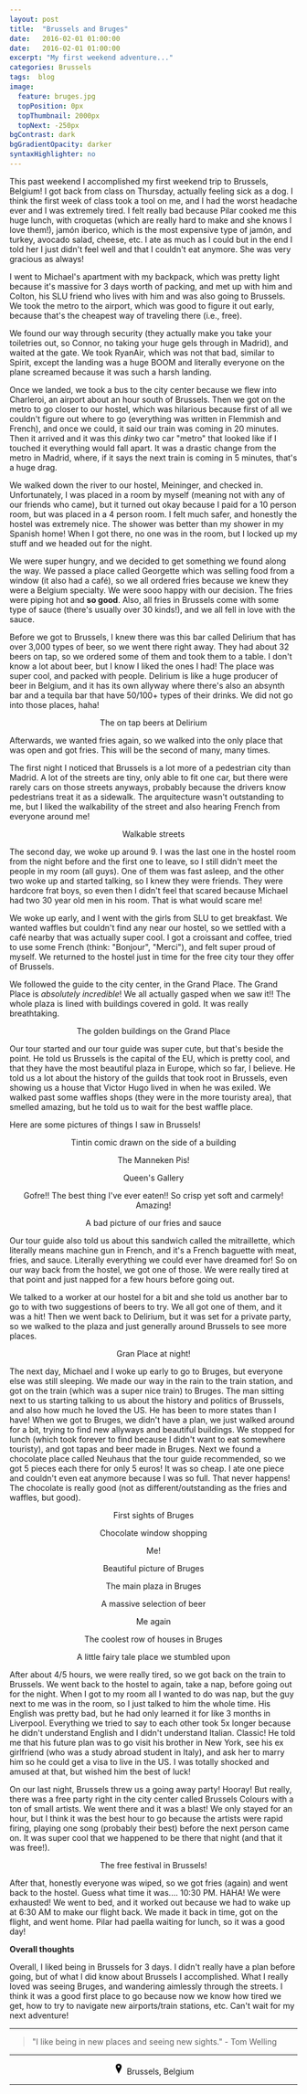 ```yaml
---
layout: post
title:  "Brussels and Bruges"
date:   2016-02-01 01:00:00
date:   2016-02-01 01:00:00
excerpt: "My first weekend adventure..."
categories: Brussels
tags:  blog
image:
  feature: bruges.jpg
  topPosition: 0px
  topThumbnail: 2000px
  topNext: -250px
bgContrast: dark
bgGradientOpacity: darker
syntaxHighlighter: no
---
```


This past weekend I accomplished my first weekend trip to Brussels, Belgium! I got back from class on Thursday, actually feeling sick as a dog. I think the first week of class took a tool on me, and I had the worst headache ever and I was extremely tired. I felt really bad because Pilar cooked me this huge lunch, with croquetas (which are really hard to make and she knows I love them!), jamón iberico, which is the most expensive type of jamón, and turkey, avocado salad, cheese, etc. I ate as much as I could but in the end I told her I just didn't feel well and that I couldn't eat anymore. She was very gracious as always!

I went to Michael's apartment with my backpack, which was pretty light because it's massive for 3 days worth of packing, and met up with him and Colton, his SLU friend who lives with him and was also going to Brussels. We took the metro to the airport, which was good to figure it out early, because that's the cheapest way of traveling there (i.e., free).

We found our way through security (they actually make you take your toiletries out, so Connor, no taking your huge gels through in Madrid), and waited at the gate. We took RyanAir, which was not that bad, similar to Spirit, except the landing was a huge BOOM and literally everyone on the plane screamed because it was such a harsh landing.

Once we landed, we took a bus to the city center because we flew into Charleroi, an airport about an hour south of Brussels. Then we got on the metro to go closer to our hostel, which was hilarious because first of all we couldn't figure out where to go (everything was written in Flemmish and French), and once we could, it said our train was coming in 20 minutes. Then it arrived and it was this *dinky* two car "metro" that looked like if I touched it everything would fall apart. It was a drastic change from the metro in Madrid, where, if it says the next train is coming in 5 minutes, that's a huge drag.

We walked down the river to our hostel, Meininger, and checked in. Unfortunately, I was placed in a room by myself (meaning not with any of our friends who came), but it turned out okay because I paid for a 10 person room, but was placed in a 4 person room. I felt much safer, and honestly the hostel was extremely nice. The shower was better than my shower in my Spanish home! When I got there, no one was in the room, but I locked up my stuff and we headed out for the night.

We were super hungry, and we decided to get something we found along the way. We passed a place called Georgette which was selling food from a window (it also had a café), so we all ordered fries because we knew they were a Belgium specialty. We were sooo happy with our decision. The fries were piping hot and **so good**. Also, all fries in Brussels come with some type of sauce (there's usually over 30 kinds!), and we all fell in love with the sauce.

Before we got to Brussels, I knew there was this bar called Delirium that has over 3,000 types of beer, so we went there right away. They had about 32 beers on tap, so we ordered some of them and took them to a table. I don't know a lot about beer, but I know I liked the ones I had! The place was super cool, and packed with people. Delirium is like a huge producer of beer in Belgium, and it has its own allyway where there's also an absynth bar and a tequila bar that have 50/100+ types of their drinks. We did not go into those places, haha!

<div class="img img--fullContainer img--14xLeading" style="background-image: url({{ site.baseurl_posts_img }}spain/brusselsandbruges/01.JPG);"></div>
<center><p style="font-size: 14px;">The on tap beers at Delirium</p></center>

Afterwards, we wanted fries again, so we walked into the only place that was open and got fries. This will be the second of many, many times.

The first night I noticed that Brussels is a lot more of a pedestrian city than Madrid. A lot of the streets are tiny, only able to fit one car, but there were rarely cars on those streets anyways, probably because the drivers know pedestrians treat it as a sidewalk. The arquitecture wasn't outstanding to me, but I liked the walkability of the street and also hearing French from everyone around me!

<div class="img img--fullContainer img--14xLeading" style="background-image: url({{ site.baseurl_posts_img }}spain/brusselsandbruges/02.JPG);"></div>
<center><p style="font-size: 14px;">Walkable streets</p></center>

The second day, we woke up around 9. I was the last one in the hostel room from the night before and the first one to leave, so I still didn't meet the people in my room (all guys). One of them was fast asleep, and the other two woke up and started talking, so I knew they were friends. They were hardcore frat boys, so even then I didn't feel that scared because Michael had two 30 year old men in his room. That is what would scare me!

We woke up early, and I went with the girls from SLU to get breakfast. We wanted waffles but couldn't find any near our hostel, so we settled with a café nearby that was actually super cool. I got a croissant and coffee, tried to use some French (think: "Bonjour", "Merci"), and felt super proud of myself. We returned to the hostel just in time for the free city tour they offer of Brussels.

We followed the guide to the city center, in the Grand Place. The Grand Place is *absolutely incredible*! We all actually gasped when we saw it!! The whole plaza is lined with buildings covered in gold. It was really breathtaking.

<div class="img img--fullContainer img--14xLeading" style="background-image: url({{ site.baseurl_posts_img }}spain/brusselsandbruges/03.JPG);"></div>
<center><p style="font-size: 14px;">The golden buildings on the Grand Place</p></center>

Our tour started and our tour guide was super cute, but that's beside the point. He told us Brussels is the capital of the EU, which is pretty cool, and that they have the most beautiful plaza in Europe, which so far, I believe. He told us a lot about the history of the guilds that took root in Brussels, even showing us a house that Victor Hugo lived in when he was exiled. We walked past some waffles shops (they were in the more touristy area), that smelled amazing, but he told us to wait for the best waffle place.

Here are some pictures of things I saw in Brussels!

<div class="img img--fullContainer img--14xLeading" style="background-image: url({{ site.baseurl_posts_img }}spain/brusselsandbruges/04.JPG);"></div>
<center><p style="font-size: 14px;">Tintin comic drawn on the side of a building</p></center>

<div class="img img--fullContainer img--14xLeading" style="background-image: url({{ site.baseurl_posts_img }}spain/brusselsandbruges/05.JPG);"></div>
<center><p style="font-size: 14px;">The Manneken Pis!</p></center>

<div class="img img--fullContainer img--14xLeading" style="background-image: url({{ site.baseurl_posts_img }}spain/brusselsandbruges/06.JPG);"></div>
<center><p style="font-size: 14px;">Queen's Gallery</p></center>

<div class="img img--fullContainer img--14xLeading" style="background-image: url({{ site.baseurl_posts_img }}spain/brusselsandbruges/07.JPG);"></div>
<center><p style="font-size: 14px;">Gofre!! The best thing I've ever eaten!! So crisp yet soft and carmely! Amazing!</p></center>

<div class="img img--fullContainer img--14xLeading" style="background-image: url({{ site.baseurl_posts_img }}spain/brusselsandbruges/08.JPG);"></div>
<center><p style="font-size: 14px;">A bad picture of our fries and sauce</p></center>

Our tour guide also told us about this sandwich called the mitraillette, which literally means machine gun in French, and it's a French baguette with meat, fries, and sauce. Literally everything we could ever have dreamed for! So on our way back from the hostel, we got one of those. We were really tired at that point and just napped for a few hours before going out.

We talked to a worker at our hostel for a bit and she told us another bar to go to with two suggestions of beers to try. We all got one of them, and it was a hit! Then we went back to Delirium, but it was set for a private party, so we walked to the plaza and just generally around Brussels to see more places.

<div class="img img--fullContainer img--14xLeading" style="background-image: url({{ site.baseurl_posts_img }}spain/brusselsandbruges/09.JPG);"></div>
<center><p style="font-size: 14px;">Gran Place at night!</p></center>

The next day, Michael and I woke up early to go to Bruges, but everyone else was still sleeping. We made our way in the rain to the train station, and got on the train (which was a super nice train) to Bruges. The man sitting next to us starting talking to us about the history and politics of Brussels, and also how much he loved the US. He has been to more states than I have! When we got to Bruges, we didn't have a plan, we just walked around for a bit, trying to find new allyways and beautiful buildings. We stopped for lunch (which took forever to find because I didn't want to eat somewhere touristy), and got tapas and beer made in Bruges. Next we found a chocolate place called Neuhaus that the tour guide recommended, so we got 5 pieces each there for only 5 euros! It was so cheap. I ate one piece and couldn't even eat anymore because I was so full. That never happens! The chocolate is really good (not as different/outstanding as the fries and waffles, but good).

<div class="img img--fullContainer img--14xLeading" style="background-image: url({{ site.baseurl_posts_img }}spain/brusselsandbruges/10.JPG);"></div>
<center><p style="font-size: 14px;">First sights of Bruges</p></center>

<div class="img img--fullContainer img--14xLeading" style="background-image: url({{ site.baseurl_posts_img }}spain/brusselsandbruges/11.JPG);"></div>
<center><p style="font-size: 14px;">Chocolate window shopping</p></center>

<div class="img img--fullContainer img--14xLeading" style="background-image: url({{ site.baseurl_posts_img }}spain/brusselsandbruges/12.JPG);"></div>
<center><p style="font-size: 14px;">Me!</p></center>

<div class="img img--fullContainer img--14xLeading" style="background-image: url({{ site.baseurl_posts_img }}spain/brusselsandbruges/13.JPG);"></div>
<center><p style="font-size: 14px;">Beautiful picture of Bruges</p></center>

<div class="img img--fullContainer img--14xLeading" style="background-image: url({{ site.baseurl_posts_img }}spain/brusselsandbruges/14.JPG);"></div>
<center><p style="font-size: 14px;">The main plaza in Bruges</p></center>

<div class="img img--fullContainer img--14xLeading" style="background-image: url({{ site.baseurl_posts_img }}spain/brusselsandbruges/15.JPG);"></div>
<center><p style="font-size: 14px;">A massive selection of beer</p></center>

<div class="img img--fullContainer img--14xLeading" style="background-image: url({{ site.baseurl_posts_img }}spain/brusselsandbruges/16.JPG);"></div>
<center><p style="font-size: 14px;">Me again</p></center>

<div class="img img--fullContainer img--14xLeading" style="background-image: url({{ site.baseurl_posts_img }}spain/brusselsandbruges/17.JPG);"></div>
<center><p style="font-size: 14px;">The coolest row of houses in Bruges</p></center>

<div class="img img--fullContainer img--14xLeading" style="background-image: url({{ site.baseurl_posts_img }}spain/brusselsandbruges/18.JPG);"></div>
<center><p style="font-size: 14px;">A little fairy tale place we stumbled upon</p></center>

After about 4/5 hours, we were really tired, so we got back on the train to Brussels. We went back to the hostel to again, take a nap, before going out for the night. When I got to my room all I wanted to do was nap, but the guy next to me was in the room, so I just talked to him the whole time. His English was pretty bad, but he had only learned it for like 3 months in Liverpool. Everything we tried to say to each other took 5x longer because he didn't understand English and I didn't understand Italian. Classic! He told me that his future plan was to go visit his brother in New York, see his ex girlfriend (who was a study abroad student in Italy), and ask her to marry him so he could get a visa to live in the US. I was totally shocked and amused at that, but wished him the best of luck!

On our last night, Brussels threw us a going away party! Hooray! But really, there was a free party right in the city center called Brussels Colours with a ton of small artists. We went there and it was a blast! We only stayed for an hour, but I think it was the best hour to go because the artists were rapid firing, playing one song (probably their best) before the next person came on. It was super cool that we happened to be there that night (and that it was free!).

<div class="img img--fullContainer img--14xLeading" style="background-image: url({{ site.baseurl_posts_img }}spain/brusselsandbruges/19.JPG);"></div>
<center><p style="font-size: 14px;">The free festival in Brussels!</p></center>

After that, honestly everyone was wiped, so we got fries (again) and went back to the hostel. Guess what time it was.... 10:30 PM. HAHA! We were exhausted! We went to bed, and it worked out because we had to wake up at 6:30 AM to make our flight back. We made it back in time, got on the flight, and went home. Pilar had paella waiting for lunch, so it was a good day!

**Overall thoughts**

Overall, I liked being in Brussels for 3 days. I didn't really have a plan before going, but of what I did know about Brussels I accomplished. What I really loved was seeing Bruges, and wandering aimlessly through the streets. I think it was a good first place to go because now we know how tired we get, how to try to navigate new airports/train stations, etc. Can't wait for my next adventure!


<hr></hr>

<blockquote class="largeQuote">"I like being in new places and seeing new sights." - Tom Welling</blockquote>

<hr></hr>

<center><img src="/assets/images/location.png" height=20px width=20px/> Brussels, Belgium</center>

<hr></hr>
